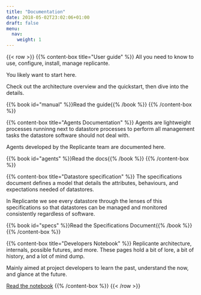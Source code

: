 ```yaml
---
title: "Documentation"
date: 2018-05-02T23:02:06+01:00
draft: false
menu:
  nav:
    weight: 1
---
```


{{< row >}}
{{% content-box title="User guide" %}}
All you need to know to use, configure, install, manage replicante.

You likely want to start here.

Check out the architecture overview and the quickstart, then dive into the details.

{{% book id="manual" %}}Read the guide{{% /book %}}
{{% /content-box %}}


{{% content-box title="Agents Documentation" %}}
Agents are lightweight processes runninng next to datastore processes to perform
all management tasks the datastore software should not deal with.

Agents developed by the Replicante team are documented here.

{{% book id="agents" %}}Read the docs{{% /book %}}
{{% /content-box %}}


{{% content-box title="Datastore specification" %}}
The specifications document defines a model that details the attributes,
behaviours, and expectations needed of datastores.

In Replicante we see every datastore through the lenses of this specifications
so that datastores can be managed and monitored consistently regardless of software.

{{% book id="specs" %}}Read the Specifications Document{{% /book %}}
{{% /content-box %}}

{{% content-box title="Developers Notebook" %}}
Replicante architecture, internals, possible futures, and more.
These pages hold a bit of lore, a bit of history, and a lot of mind dump.

Mainly aimed at project developers to learn the past, understand the now, and glance at the future.

[Read the notebook](./notes/)
{{% /content-box %}}
{{< /row >}}
